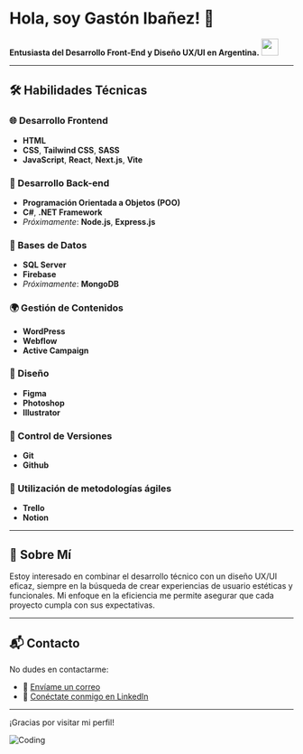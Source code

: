 # Hola, soy Gastón Ibañez! 🚀

 **Entusiasta del Desarrollo Front-End y Diseño UX/UI en Argentina.** <img src="https://cdn.icon-icons.com/icons2/1694/PNG/512/arargentinaflag_111670.png" width="30px">

---

## 🛠️ Habilidades Técnicas

### 🌐 Desarrollo Frontend
- **HTML**
- **CSS**, **Tailwind CSS**, **SASS**
- **JavaScript**, **React**, **Next.js**, **Vite**

### 🔨 Desarrollo Back-end
- **Programación Orientada a Objetos (POO)**
- **C#**, **.NET Framework**
- *Próximamente*: **Node.js**, **Express.js**

### 💾 Bases de Datos
- **SQL Server**
- **Firebase**
- *Próximamente*: **MongoDB**

### 🌍 Gestión de Contenidos
- **WordPress**
- **Webflow**
- **Active Campaign**

### 🎨 Diseño
- **Figma**
- **Photoshop**
- **Illustrator**

### 🔄 Control de Versiones
- **Git**
- **Github**

### 🚀 Utilización de metodologías ágiles
- **Trello**
- **Notion**

---

## 📌 Sobre Mí

Estoy  interesado en combinar el desarrollo técnico con un diseño UX/UI eficaz, siempre en la búsqueda de crear experiencias de usuario estéticas y funcionales. Mi enfoque en la eficiencia me permite asegurar que cada proyecto cumpla con sus expectativas.

---

## 📬 Contacto

No dudes en contactarme:

- 📧 [Envíame un correo](mailto:gastonibanezcv@gmail.com)
- 🔗 [Conéctate conmigo en LinkedIn](https://www.linkedin.com/in/gastonibanezdev/)

---

¡Gracias por visitar mi perfil!

![Coding](https://i.giphy.com/xx0JzzsBXzcMK542tx.webp)
